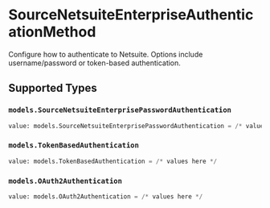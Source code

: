 # SourceNetsuiteEnterpriseAuthenticationMethod

Configure how to authenticate to Netsuite. Options include username/password or token-based authentication.


## Supported Types

### `models.SourceNetsuiteEnterprisePasswordAuthentication`

```python
value: models.SourceNetsuiteEnterprisePasswordAuthentication = /* values here */
```

### `models.TokenBasedAuthentication`

```python
value: models.TokenBasedAuthentication = /* values here */
```

### `models.OAuth2Authentication`

```python
value: models.OAuth2Authentication = /* values here */
```

